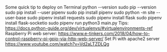 Some quick tip to deploy on Terminal
python --version
sudo pip --version
sudo pip install --user pipenv
sudo pip install pipenv
sudo python -m site --user-base
sudo pipenv install requests
sudo pipenv install flask
sudo pipenv install flask-socketio
sudo pipenv run python3 main.py
Tips:
https://docs.python-guide.org/dev/virtualenvs/#virtualenvironments-ref
Raspberry Pi web server:
https://www.e-tinkers.com/2018/04/how-to-control-raspberry-pi-gpio-via-http-web-server/
Set Pi with apache2 server
https://www.youtube.com/watch?v=Vd2aLTZDLQg

